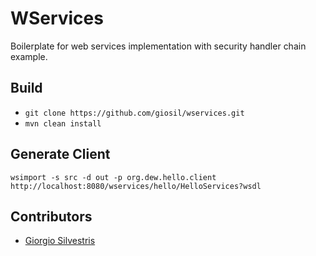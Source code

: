 # WServices

Boilerplate for web services implementation with security handler chain example.

## Build

- `git clone https://github.com/giosil/wservices.git`
- `mvn clean install`

## Generate Client

`wsimport -s src -d out -p org.dew.hello.client http://localhost:8080/wservices/hello/HelloServices?wsdl`

## Contributors

* [Giorgio Silvestris](https://github.com/giosil)
